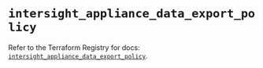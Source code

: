 # `intersight_appliance_data_export_policy`

Refer to the Terraform Registry for docs: [`intersight_appliance_data_export_policy`](https://registry.terraform.io/providers/ciscodevnet/intersight/1.0.71/docs/resources/appliance_data_export_policy).

